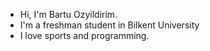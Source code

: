 - Hi, I'm Bartu Ozyildirim. 
- I'm a freshman student in Bilkent University
- I love sports and programming.
